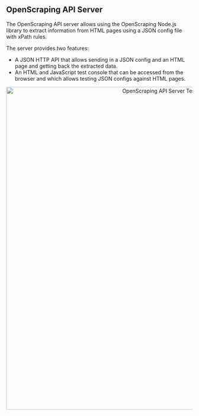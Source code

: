 ## OpenScraping API Server

The OpenScraping API server allows using the OpenScraping Node.js library to extract information from HTML pages using a JSON config file with xPath rules.

The server provides two features:
* A JSON HTTP API that allows sending in a JSON config and an HTML page and getting back the extracted data.
* An HTML and JavaScript test console that can be accessed from the browser and which allows testing JSON configs against HTML pages.

<p align="center"><img src='https://i.imgur.com/XNXZJuW.jpg' alt='OpenScraping API Server Test Console' width='870'></p>
